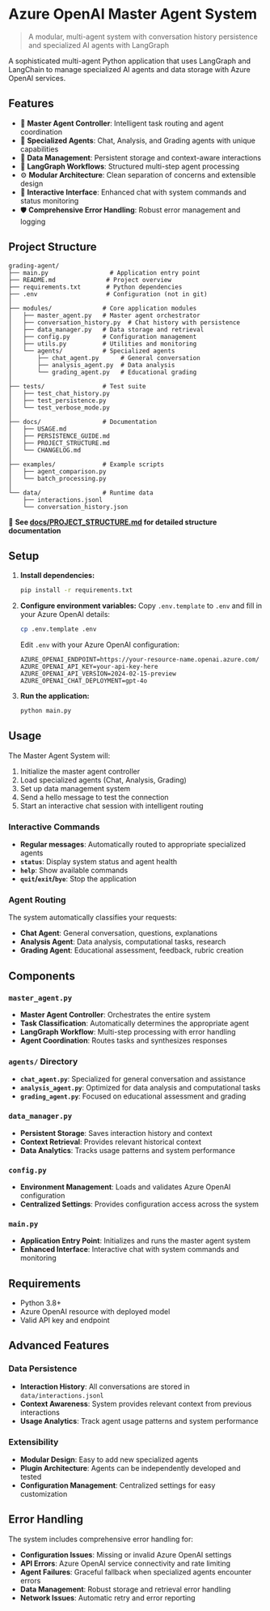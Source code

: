 # Azure OpenAI Master Agent System

> A modular, multi-agent system with conversation history persistence and specialized AI agents with LangGraph

A sophisticated multi-agent Python application that uses LangGraph and LangChain to manage specialized AI agents and data storage with Azure OpenAI services.

## Features

- 🎯 **Master Agent Controller**: Intelligent task routing and agent coordination
- 🤖 **Specialized Agents**: Chat, Analysis, and Grading agents with unique capabilities
- 💾 **Data Management**: Persistent storage and context-aware interactions
- 🔄 **LangGraph Workflows**: Structured multi-step agent processing
- ⚙️ **Modular Architecture**: Clean separation of concerns and extensible design
- 💬 **Interactive Interface**: Enhanced chat with system commands and status monitoring
- 🛡️ **Comprehensive Error Handling**: Robust error management and logging

## Project Structure

```
grading-agent/
├── main.py                 # Application entry point
├── README.md              # Project overview
├── requirements.txt       # Python dependencies
├── .env                   # Configuration (not in git)
│
├── modules/              # Core application modules
│   ├── master_agent.py   # Master agent orchestrator
│   ├── conversation_history.py  # Chat history with persistence
│   ├── data_manager.py   # Data storage and retrieval
│   ├── config.py         # Configuration management
│   ├── utils.py          # Utilities and monitoring
│   └── agents/           # Specialized agents
│       ├── chat_agent.py      # General conversation
│       ├── analysis_agent.py  # Data analysis
│       └── grading_agent.py   # Educational grading
│
├── tests/                # Test suite
│   ├── test_chat_history.py
│   ├── test_persistence.py
│   └── test_verbose_mode.py
│
├── docs/                 # Documentation
│   ├── USAGE.md
│   ├── PERSISTENCE_GUIDE.md
│   ├── PROJECT_STRUCTURE.md
│   └── CHANGELOG.md
│
├── examples/             # Example scripts
│   ├── agent_comparison.py
│   └── batch_processing.py
│
└── data/                 # Runtime data
    ├── interactions.jsonl
    └── conversation_history.json
```

📖 **See [docs/PROJECT_STRUCTURE.md](docs/PROJECT_STRUCTURE.md) for detailed structure documentation**

## Setup

1. **Install dependencies:**
   ```bash
   pip install -r requirements.txt
   ```

2. **Configure environment variables:**
   Copy `.env.template` to `.env` and fill in your Azure OpenAI details:
   ```bash
   cp .env.template .env
   ```
   
   Edit `.env` with your Azure OpenAI configuration:
   ```
   AZURE_OPENAI_ENDPOINT=https://your-resource-name.openai.azure.com/
   AZURE_OPENAI_API_KEY=your-api-key-here
   AZURE_OPENAI_API_VERSION=2024-02-15-preview
   AZURE_OPENAI_CHAT_DEPLOYMENT=gpt-4o
   ```

3. **Run the application:**
   ```bash
   python main.py
   ```

## Usage

The Master Agent System will:
1. Initialize the master agent controller
2. Load specialized agents (Chat, Analysis, Grading)
3. Set up data management system
4. Send a hello message to test the connection
5. Start an interactive chat session with intelligent routing

### Interactive Commands
- **Regular messages**: Automatically routed to appropriate specialized agents
- **`status`**: Display system status and agent health
- **`help`**: Show available commands
- **`quit`/`exit`/`bye`**: Stop the application

### Agent Routing
The system automatically classifies your requests:
- **Chat Agent**: General conversation, questions, explanations
- **Analysis Agent**: Data analysis, computational tasks, research
- **Grading Agent**: Educational assessment, feedback, rubric creation

## Components

### `master_agent.py`
- **Master Agent Controller**: Orchestrates the entire system
- **Task Classification**: Automatically determines the appropriate agent
- **LangGraph Workflow**: Multi-step processing with error handling
- **Agent Coordination**: Routes tasks and synthesizes responses

### `agents/` Directory
- **`chat_agent.py`**: Specialized for general conversation and assistance
- **`analysis_agent.py`**: Optimized for data analysis and computational tasks
- **`grading_agent.py`**: Focused on educational assessment and grading

### `data_manager.py`
- **Persistent Storage**: Saves interaction history and context
- **Context Retrieval**: Provides relevant historical context
- **Data Analytics**: Tracks usage patterns and system performance

### `config.py`
- **Environment Management**: Loads and validates Azure OpenAI configuration
- **Centralized Settings**: Provides configuration access across the system

### `main.py`
- **Application Entry Point**: Initializes and runs the master agent system
- **Enhanced Interface**: Interactive chat with system commands and monitoring

## Requirements

- Python 3.8+
- Azure OpenAI resource with deployed model
- Valid API key and endpoint

## Advanced Features

### Data Persistence
- **Interaction History**: All conversations are stored in `data/interactions.jsonl`
- **Context Awareness**: System provides relevant context from previous interactions
- **Usage Analytics**: Track agent usage patterns and system performance

### Extensibility
- **Modular Design**: Easy to add new specialized agents
- **Plugin Architecture**: Agents can be independently developed and tested
- **Configuration Management**: Centralized settings for easy customization

## Error Handling

The system includes comprehensive error handling for:
- **Configuration Issues**: Missing or invalid Azure OpenAI settings
- **API Errors**: Azure OpenAI service connectivity and rate limiting
- **Agent Failures**: Graceful fallback when specialized agents encounter errors
- **Data Management**: Robust storage and retrieval error handling
- **Network Issues**: Automatic retry and error reporting
